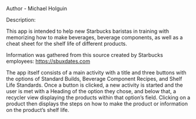 Author - Michael Holguin

Description:

This app is intended to help new Starbucks baristas  in training with memorizing 
how to make beverages, beverage components, as well as a cheat sheet for the shelf 
life of different products.

Information was gathered from this source created by Starbucks employees:
https://sbuxdates.com

The app itself consists of a main activity with a title and three buttons with the
options of Standard Builds, Beverage Component Recipes, and Shelf Life Standards. 
Once a button is clicked, a new activity is started and the user is met with a 
Heading of the option they chose, and below that, a recycler view displaying the
products within that option’s field. Clicking on a product then displays the steps
on how to make the product or information on the product’s shelf life.

